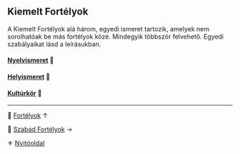 ## Kiemelt Fortélyok

<!-- tag: kiemelt_fortely -->

A Kiemelt Fortélyok alá három, egyedi ismeret tartozik, amelyek nem sorolhatóak be más fortélyok közé. Mindegyik többször felvehető. Egyedi szabályaikat lásd a leírásukban.

#### [Nyelvismeret](fortelyok.kiemelt/nyelvismeret.md) 🔁

#### [Helyismeret](fortelyok.kiemelt/helyismeret.md) 🔁

#### [Kultúrkör](fortelyok.kiemelt/kulturkor.md) 🔁

---

🔗 [Fortélyok](040_fortelyok.md) ↑

🔗 [Szabad Fortélyok](042_szabad_fortelyok.md) →

⚜️ [Nyitóoldal](start.md#4-fort%C3%A9lyok-)
